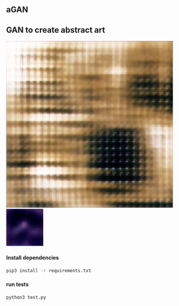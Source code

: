 ## aGAN
GAN to create abstract art
--------

![demo](./test.jpg)
![demo](./out.gif)

#### Install dependencies

```bash
pip3 install -r requirements.txt
```

#### run tests

```bash
python3 test.py

```
